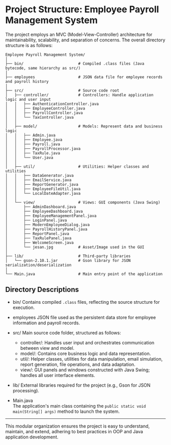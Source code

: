 # Project Structure: Employee Payroll Management System

The project employs an MVC (Model-View-Controller) architecture for maintainability, scalability, and separation of concerns. The overall directory structure is as follows:

```
Employee Payroll Management System/
│
├── bin/                        # Compiled .class files (Java bytecode, same hierarchy as src/)
│
├── employees                   # JSON data file for employee records and payroll history
│
├── src/                        # Source code root
│   ├── controller/             # Controllers: Handle application logic and user input
│   │   ├── AuthenticationController.java
│   │   ├── EmployeeController.java
│   │   ├── PayrollController.java
│   │   └── TaxController.java
│   │
│   ├── model/                  # Models: Represent data and business logic
│   │   ├── Admin.java
│   │   ├── Employee.java
│   │   ├── Payroll.java
│   │   ├── PayrollProcessor.java
│   │   ├── TaxRule.java
│   │   └── User.java
│   │
│   ├── util/                   # Utilities: Helper classes and utilities
│   │   ├── DataGenerator.java
│   │   ├── EmailService.java
│   │   ├── ReportGenerator.java
│   │   ├── EmployeeFileUtil.java
│   │   └── LocalDateAdapter.java
│   │
│   └── view/                   # Views: GUI components (Java Swing)
│       ├── AdminDashboard.java
│       ├── EmployeeDashboard.java
│       ├── EmployeeManagementPanel.java
│       ├── LoginPanel.java
│       ├── ModernEmployeeDialog.java
│       ├── PayrollHistoryPanel.java
│       ├── ReportPanel.java
│       ├── TaxRulePanel.java
│       ├── WelcomeScreen.java
│       └── jesan.jpg           # Asset/Image used in the GUI
│
├── lib/                        # Third-party libraries
│   └── gson-2.10.1.jar         # Gson library for JSON serialization/deserialization
│
└── Main.java                   # Main entry point of the application
```

## Directory Descriptions

- bin/ 
  Contains compiled `.class` files, reflecting the source structure for execution.

- employees 
  JSON file used as the persistent data store for employee information and payroll records.

- src/
  Main source code folder, structured as follows:
  - controller/: Handles user input and orchestrates communication between view and model.
  - model/: Contains core business logic and data representation.
  - util/: Helper classes, utilities for data manipulation, email simulation, report generation, file operations, and data adaptation.
  - view/: GUI panels and windows constructed with Java Swing; handles all user interface elements.

- lib/ 
  External libraries required for the project (e.g., Gson for JSON processing).

- Main.java  
  The application's main class containing the `public static void main(String[] args)` method to launch the system.

---

This modular organization ensures the project is easy to understand, maintain, and extend, adhering to best practices in OOP and Java application development.